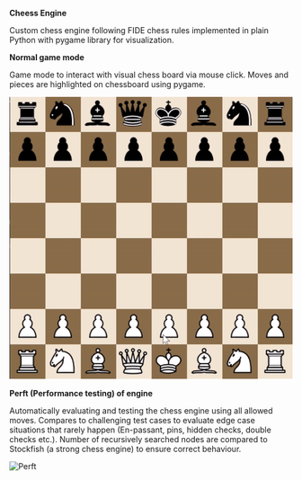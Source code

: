 **Cheess Engine**

Custom chess engine following FIDE chess rules implemented in plain Python with pygame library for visualization.


**Normal game mode**

Game mode to interact with visual chess board via mouse click. Moves and pieces are highlighted on chessboard using pygame.

![Normal game](doc/normal_game.gif "Normal game")



**Perft (Performance testing) of engine**

Automatically evaluating and testing the chess engine using all allowed moves.
Compares to challenging test cases to evaluate edge case situations that rarely happen (En-passant, pins, hidden checks, double checks etc.).
Number of recursively searched nodes are compared to Stockfish (a strong chess engine) to ensure correct behaviour.

![Perft](doc/perft.gif "Perft")
